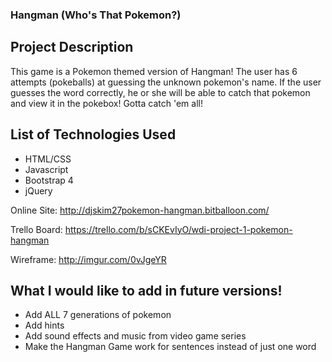 ### Hangman (Who's That Pokemon?)

## Project Description
This game is a Pokemon themed version of Hangman! The user has 6 attempts (pokeballs) at guessing the unknown pokemon's name. If the user guesses the word correctly, he or she will be able to catch that pokemon and view it in the pokebox! Gotta catch 'em all!

## List of Technologies Used
- HTML/CSS
- Javascript
- Bootstrap 4
- jQuery

Online Site: http://djskim27pokemon-hangman.bitballoon.com/

Trello Board: https://trello.com/b/sCKEvIyO/wdi-project-1-pokemon-hangman

Wireframe: http://imgur.com/0vJgeYR

## What I would like to add in future versions!
- Add ALL 7 generations of pokemon
- Add hints 
- Add sound effects and music from video game series
- Make the Hangman Game work for sentences instead of just one word


